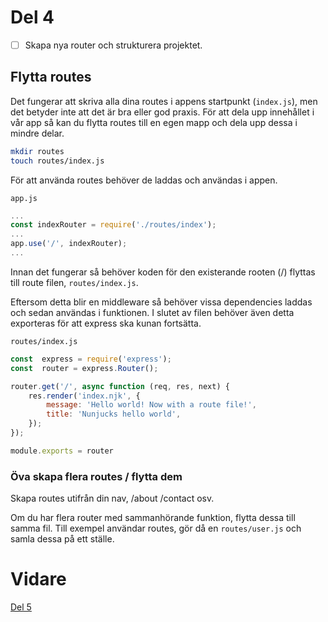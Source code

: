 # Del 4

- [ ] Skapa nya router och strukturera projektet.

## Flytta routes 

Det fungerar att skriva alla dina routes i appens startpunkt (`index.js`), men det betyder inte att det är bra eller god praxis.
För att dela upp innehållet i vår app så kan du flytta routes till en egen mapp och dela upp dessa i mindre delar.

```bash
mkdir routes
touch routes/index.js
```

För att använda routes behöver de laddas och användas i appen.

`app.js`
```javascript
...
const indexRouter = require('./routes/index');
...
app.use('/', indexRouter);
...
```

Innan det fungerar så behöver koden för den existerande rooten (/) flyttas till route filen, `routes/index.js`.

Eftersom detta blir en middleware så behöver vissa dependencies laddas och sedan användas i funktionen.
I slutet av filen behöver även detta exporteras för att express ska kunan fortsätta.

`routes/index.js`
```javascript
const  express = require('express');
const  router = express.Router();

router.get('/', async function (req, res, next) {
    res.render('index.njk', {
        message: 'Hello world! Now with a route file!',
        title: 'Nunjucks hello world',
    });
});

module.exports = router
```

### Öva skapa flera routes / flytta dem

Skapa routes utifrån din nav, /about /contact osv.

Om du har flera router med sammanhörande funktion, flytta dessa till samma fil. Till exempel användar routes, gör då en `routes/user.js` och samla dessa på ett ställe.

# Vidare

[Del 5](part5.md)
